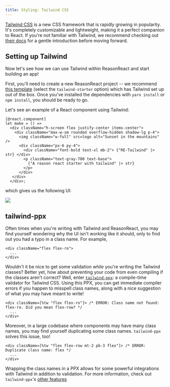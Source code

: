 ```yaml
---
title: Styling: Tailwind CSS
---
```


[Tailwind CSS](https://tailwindcss.com) is a new CSS framework that is rapidly
growing in popularity. It's completely customizable and lightweight, making it
a perfect companion to React. If you're not familiar with Tailwind, we recommend
checking out [their docs](https://tailwindcss.com/#what-is-tailwind) for
a gentle introduction before moving forward.

## Setting up Tailwind

Now let's see how we can use Tailwind within ReasonReact and start building an
app!

First, you'll need to create a new ReasonReact project -- we recommend [this
template](https://github.com/bodhish/create-reason-react-tailwind) (select the
`tailwind-starter` option) which has Tailwind set up out of the box. Once you've
installed the dependencies with `yarn install` or `npm install`, you should be
ready to go.

Let's see an example of a React component using Tailwind:

```reason
[@react.component]
let make = () =>
  <div className="h-screen flex justify-center items-center">
    <div className="max-w-sm rounded overflow-hidden shadow-lg p-4">
      <img className="w-full" src=logo alt="Sunset in the mountains" />
      <div className="px-6 py-4">
        <div className="font-bold text-xl mb-2"> {"RE-Tailwind" |> str} </div>
        <p className="text-gray-700 text-base">
          {"A reason react starter with tailwind" |> str}
        </p>
      </div>
   </div>
  </div>;
```

which gives us the following UI:

<img src="/reason-react/img/tailwind-example.png">

## tailwind-ppx

Often times when you're writing with Tailwind and ReasonReact, you may find
yourself wondering why the UI isn't working like it should, only to find out you
had a typo in a class name. For example,

```reason
<div className="flex flex-ro">
  ...
</div>
```

Wouldn't it be nice to get some validation _while_ you're writing the Tailwind
classes? Better yet, how about preventing your code from even compiling if the
classes aren't correct? Well, enter
[`tailwind-ppx`](https://github.com/dylanirlbeck/tailwind-ppx): a compile-time
validator for Tailwind CSS. Using this PPX, you can get immediate compiler
errors if you happen to misspell class names, along with a nice suggestion of
what you may have meant to write!

```reason
<div className=[%tw "flex flex-ro"]> /* ERROR: Class name not found: flex-ro. Did you mean flex-row? */
  ...
</div>
```

Moreover, in a large codebase where components may have many class names, you
may find yourself duplicating some class names. `tailwind-ppx` solves this
issue, too!

```reason
<div className=[%tw "flex flex-row mt-2 pb-3 flex"]> /* ERROR: Duplicate class name: flex */
  ...
</div>
```

Wrapping the class names in a PPX allows for some powerful integrations with
Tailwind in addition to validation. For more information, check out
`tailwind-ppx`'s [other features](https://github.com/dylanirlbeck/tailwind-ppx#features)
